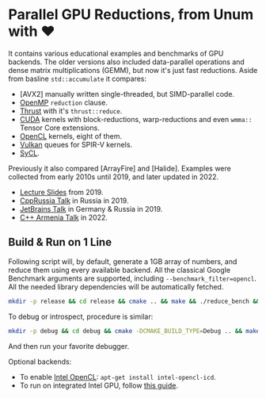 # Parallel GPU Reductions, from Unum with ❤️

It contains various educational examples and benchmarks of GPU backends.
The older versions also included data-parallel operations and dense matrix multiplications (GEMM), but now it's just fast reductions.
Aside from basline `std::accumulate` it compares:

* [AVX2] manually written single-threaded, but SIMD-parallel code.
* [OpenMP]() `reduction` clause.
* [Thrust]() with it's `thrust::reduce`.
* [CUDA]() kernels with block-reductions, warp-reductions and even `wmma::` Tensor Core extensions.
* [OpenCL](tree/master/Shared/OpenCL) kernels, eight of them.
* [Vulkan](tree/master/Shared/Vulkan) queues for SPIR-V kernels.
* [SyCL](tree/master/Shared/TriSYCL).

Previously it also compared [ArrayFire] and [Halide].
Examples were collected from early 2010s until 2019, and later updated in 2022.

* [Lecture Slides](blob/master/Presentation.pdf) from 2019.
* [CppRussia Talk](https://youtu.be/AA4RI6o0h1U) in Russia in 2019.
* [JetBrains Talk](https://youtu.be/BUtHOftDm_Y) in Germany & Russia in 2019.
* [C++ Armenia Talk]() in 2022.

## Build & Run on 1 Line

Following script will, by default, generate a 1GB array of numbers, and reduce them using every available backend.
All the classical Google Benchmark arguments are supported, including `--benchmark_filter=opencl`.
All the needed library dependencies will be automatically fetched.

```sh
mkdir -p release && cd release && cmake .. && make && ./reduce_bench && cd ..
```

To debug or introspect, procedure is similar:

```sh
mkdir -p debug && cd debug && cmake -DCMAKE_BUILD_TYPE=Debug .. && make && cd ..
```

And then run your favorite debugger.

Optional backends:

* To enable [Intel OpenCL](https://github.com/intel/compute-runtime/blob/master/README.md): `apt-get install intel-opencl-icd`.
* To run on integrated Intel GPU, follow [this guide](https://www.intel.com/content/www/us/en/develop/documentation/installation-guide-for-intel-oneapi-toolkits-linux/top/prerequisites.html).
